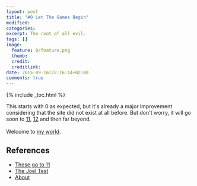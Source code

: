 ```yaml
---
layout: post
title: "#0 Let The Games Begin"
modified:
categories: 
excerpt: The root of all evil.
tags: []
image:
  feature: 0/feature.png
  thumb:
  credit:
  creditlink:
date: 2015-09-16T22:16:14+02:00
comments: true
---
```


{% include _toc.html %}

This starts with 0 as expected, but it's already a major improvement considering that the site did not exist at all before. But don't worry, it will go soon to [11][TheseGoToEleven], [12][TheJoelTest] and then far beyond.  
<br>
Welcome to [my world][About].

## References

* [These go to 11][TheseGoToEleven]
* [The Joel Test][TheJoelTest]
* [About][About]

[TheseGoToEleven]: https://www.youtube.com/watch?v=KOO5S4vxi0o
[TheJoelTest]: http://www.joelonsoftware.com/articles/fog0000000043.html
[About]: /about/